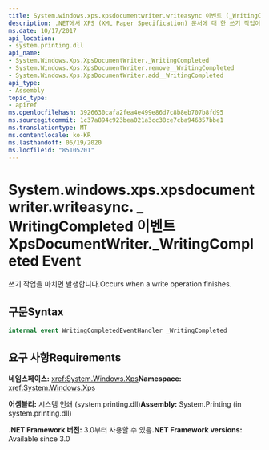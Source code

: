 ```yaml
---
title: System.windows.xps.xpsdocumentwriter.writeasync 이벤트 (_WritingCompleted)
description: .NET에서 XPS (XML Paper Specification) 문서에 대 한 쓰기 작업이 완료 될 때 발생 하는 _WritingCompleted System.windows.xps.xpsdocumentwriter.writeasync 이벤트를 이해 합니다.
ms.date: 10/17/2017
api_location:
- system.printing.dll
api_name:
- System.Windows.Xps.XpsDocumentWriter._WritingCompleted
- System.Windows.Xps.XpsDocumentWriter.remove__WritingCompleted
- System.Windows.Xps.XpsDocumentWriter.add__WritingCompleted
api_type:
- Assembly
topic_type:
- apiref
ms.openlocfilehash: 3926630cafa2fea4e499e86d7c8b8eb707b8fd95
ms.sourcegitcommit: 1c37a894c923bea021a3cc38ce7cba946357bbe1
ms.translationtype: MT
ms.contentlocale: ko-KR
ms.lasthandoff: 06/19/2020
ms.locfileid: "85105201"
---
```

# <a name="xpsdocumentwriter_writingcompleted-event"></a><span data-ttu-id="63bc6-103">System.windows.xps.xpsdocumentwriter.writeasync. \_ WritingCompleted 이벤트</span><span class="sxs-lookup"><span data-stu-id="63bc6-103">XpsDocumentWriter.\_WritingCompleted Event</span></span>

<span data-ttu-id="63bc6-104">쓰기 작업을 마치면 발생합니다.</span><span class="sxs-lookup"><span data-stu-id="63bc6-104">Occurs when a write operation finishes.</span></span>

## <a name="syntax"></a><span data-ttu-id="63bc6-105">구문</span><span class="sxs-lookup"><span data-stu-id="63bc6-105">Syntax</span></span>

``` csharp
internal event WritingCompletedEventHandler _WritingCompleted
```

## <a name="requirements"></a><span data-ttu-id="63bc6-106">요구 사항</span><span class="sxs-lookup"><span data-stu-id="63bc6-106">Requirements</span></span>

<span data-ttu-id="63bc6-107">**네임스페이스:** <xref:System.Windows.Xps></span><span class="sxs-lookup"><span data-stu-id="63bc6-107">**Namespace:** <xref:System.Windows.Xps></span></span>

<span data-ttu-id="63bc6-108">**어셈블리:** 시스템 인쇄 (system.printing.dll)</span><span class="sxs-lookup"><span data-stu-id="63bc6-108">**Assembly:** System.Printing (in system.printing.dll)</span></span>

<span data-ttu-id="63bc6-109">**.NET Framework 버전:** 3.0부터 사용할 수 있음</span><span class="sxs-lookup"><span data-stu-id="63bc6-109">**.NET Framework versions:** Available since 3.0</span></span>
